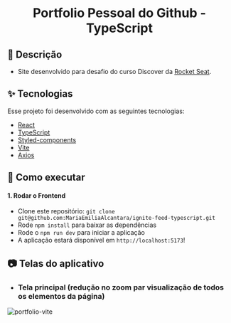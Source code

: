 <h1 align="center">Portfolio Pessoal do Github - TypeScript</h1>

## 📝 Descrição

- Site desenvolvido para desafio do curso Discover da [Rocket Seat](https://www.rocketseat.com.br/). 

## ✨ Tecnologias

Esse projeto foi desenvolvido com as seguintes tecnologias:

- [React](https://pt-br.reactjs.org/)
- [TypeScript](https://www.typescriptlang.org/)
- [Styled-components](https://styled-components.com/)
- [Vite](https://vitejs.dev/)
- [Axios](https://axios-http.com/ptbr/)

## 🚀 Como executar

#### 1. Rodar o Frontend
- Clone este repositório: `git clone git@github.com:MariaEmiliaAlcantara/ignite-feed-typescript.git`
- Rode `npm install` para baixar as dependências
- Rode o `npm run dev` para iniciar a aplicação
- A aplicação estará disponível em `http://localhost:5173`!

## 📷 Telas do aplicativo

- ### Tela principal (redução no zoom par visualização de todos os elementos da página) 
![portfolio-vite](https://user-images.githubusercontent.com/104785776/203166911-b1649ba8-be86-4d51-bd97-ac27ea0122de.png)

